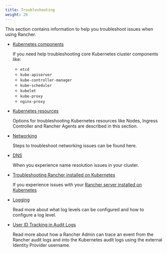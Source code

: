 ```yaml
---
title: Troubleshooting
weight: 26
---
```


This section contains information to help you troubleshoot issues when using Rancher.

- [Kubernetes components]({{<baseurl>}}/rancher/v2.6/en/troubleshooting/kubernetes-components/)

    If you need help troubleshooting core Kubernetes cluster components like:
    * `etcd`
    * `kube-apiserver`
    * `kube-controller-manager`
    * `kube-scheduler`
    * `kubelet`
    * `kube-proxy`
    * `nginx-proxy`

- [Kubernetes resources]({{<baseurl>}}/rancher/v2.6/en/troubleshooting/kubernetes-resources/)

    Options for troubleshooting Kubernetes resources like Nodes, Ingress Controller and Rancher Agents are described in this section.

- [Networking]({{<baseurl>}}/rancher/v2.6/en/troubleshooting/networking/)

    Steps to troubleshoot networking issues can be found here.

- [DNS]({{<baseurl>}}/rancher/v2.6/en/troubleshooting/dns/)

    When you experience name resolution issues in your cluster.

- [Troubleshooting Rancher installed on Kubernetes]({{<baseurl>}}/rancher/v2.6/en/troubleshooting/rancherha/)

    If you experience issues with your [Rancher server installed on Kubernetes]({{<baseurl>}}/rancher/v2.6/en/installation/install-rancher-on-k8s/)

- [Logging]({{<baseurl>}}/rancher/v2.6/en/troubleshooting/logging/)

    Read more about what log levels can be configured and how to configure a log level.

- [User ID Tracking in Audit Logs]({{<baseurl>}}/rancher/v2.6/en/troubleshooting/userid-tracking-in-audit-logs/)

    Read more about how a Rancher Admin can trace an event from the Rancher audit logs and into the Kubernetes audit logs using the external Identity Provider username.
